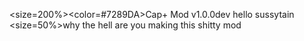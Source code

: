 <size=200%><color=#7289DA>Cap+ Mod v1.0.0dev</color></size>
hello sussytain
<size=50%>why the hell are you making this shitty mod</size>
